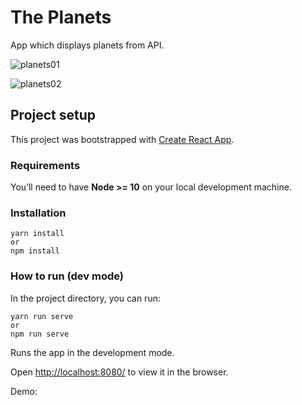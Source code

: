 # The Planets

App which displays planets from API.

![planets01](https://user-images.githubusercontent.com/30775271/121774110-eac58e00-cb80-11eb-9966-8678503e5516.JPG)

![planets02](https://user-images.githubusercontent.com/30775271/121774120-016be500-cb81-11eb-8e16-23f975b73a88.JPG)

## Project setup

This project was bootstrapped with [Create React App](https://github.com/facebook/create-react-app).

### Requirements

You’ll need to have **Node >= 10** on your local development machine.

### Installation

    yarn install
    or
    npm install

### How to run (dev mode)

In the project directory, you can run:

    yarn run serve
    or
    npm run serve

Runs the app in the development mode.

Open [http://localhost:8080/](http://localhost:8080/ ) to view it in the browser.

Demo: 
